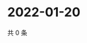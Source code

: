 # 2022-01-20

共 0 条

<!-- BEGIN WEIBO -->
<!-- 最后更新时间 Thu Jan 20 2022 12:10:49 GMT+0800 (China Standard Time) -->

<!-- END WEIBO -->
